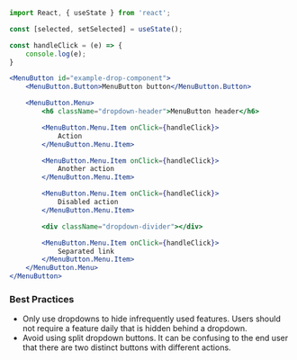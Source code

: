 ```jsx
import React, { useState } from 'react';

const [selected, setSelected] = useState();

const handleClick = (e) => {
    console.log(e);
}

<MenuButton id="example-drop-component">
    <MenuButton.Button>MenuButton button</MenuButton.Button>

    <MenuButton.Menu>
        <h6 className="dropdown-header">MenuButton header</h6>

        <MenuButton.Menu.Item onClick={handleClick}>
            Action
        </MenuButton.Menu.Item>

        <MenuButton.Menu.Item onClick={handleClick}>
            Another action
        </MenuButton.Menu.Item>

        <MenuButton.Menu.Item onClick={handleClick}>
            Disabled action
        </MenuButton.Menu.Item>

        <div className="dropdown-divider"></div>

        <MenuButton.Menu.Item onClick={handleClick}>
            Separated link
        </MenuButton.Menu.Item>
    </MenuButton.Menu>
</MenuButton>
```

### Best Practices

* Only use dropdowns to hide infrequently used features. Users should not require a feature daily that is hidden behind a dropdown.
* Avoid using split dropdown buttons. It can be confusing to the end user that there are two distinct buttons with different actions.
